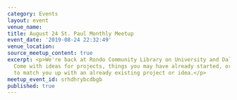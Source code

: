 ```yaml
---
category: Events
layout: event
venue_name:
title: August 24 St. Paul Monthly Meetup
event_date: '2019-08-24 22:32:49'
venue_location:
source_meetup_content: true
excerpt: <p>We're back at Rondo Community Library on University and Dale in St. Paul!
  Come with ideas for projects, things you may have already started, or we'll try
  to match you up with an already existing project or idea.</p>
meetup_event_id: srhdhrybcdbgb
published: true
---
```

